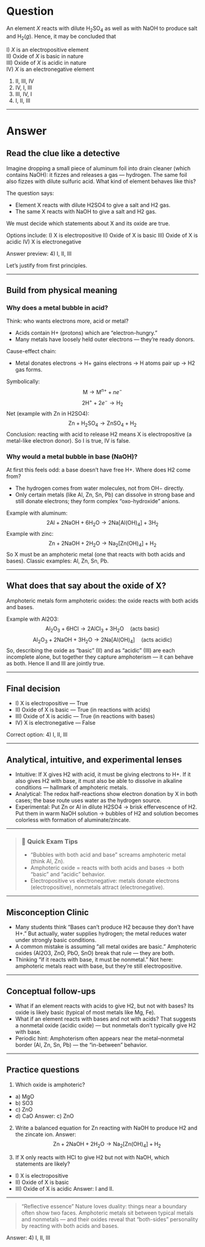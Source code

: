 # Question
An element $X$ reacts with dilute $\text{H}_2\text{SO}_4$ as well as with $\text{NaOH}$ to produce salt and $\text{H}_2(g)$. Hence, it may be concluded that

I) $X$ is an electropositive element  
II) Oxide of $X$ is basic in nature  
III) Oxide of $X$ is acidic in nature  
IV) $X$ is an electronegative element  

   1) II, III, IV  
   2) IV, I, III  
   3) III, IV, I  
   4) I, II, III

---
# Answer

## Read the clue like a detective

Imagine dropping a small piece of aluminum foil into drain cleaner (which contains NaOH): it fizzes and releases a gas — hydrogen. The same foil also fizzes with dilute sulfuric acid. What kind of element behaves like this?

The question says:
- Element X reacts with dilute H2SO4 to give a salt and H2 gas.
- The same X reacts with NaOH to give a salt and H2 gas.

We must decide which statements about X and its oxide are true.

Options include:
I) X is electropositive
II) Oxide of X is basic
III) Oxide of X is acidic
IV) X is electronegative

Answer preview: 4) I, II, III

Let’s justify from first principles.

---

## Build from physical meaning

### Why does a metal bubble in acid?
Think: who wants electrons more, acid or metal?

- Acids contain H+ (protons) which are “electron-hungry.”
- Many metals have loosely held outer electrons — they’re ready donors.

Cause-effect chain:
- Metal donates electrons → H+ gains electrons → H atoms pair up → H2 gas forms.

Symbolically:
$$
\text{M} \to \text{M}^{n+} + n e^-
$$
$$
2\text{H}^+ + 2e^- \to \text{H}_2
$$
Net (example with Zn in H2SO4):
$$
\text{Zn} + \text{H}_2\text{SO}_4 \to \text{ZnSO}_4 + \text{H}_2
$$
Conclusion: reacting with acid to release H2 means X is electropositive (a metal-like electron donor). So I is true, IV is false.

### Why would a metal bubble in base (NaOH)?
At first this feels odd: a base doesn’t have free H+. Where does H2 come from?

- The hydrogen comes from water molecules, not from OH− directly.
- Only certain metals (like Al, Zn, Sn, Pb) can dissolve in strong base and still donate electrons; they form complex “oxo-hydroxide” anions.

Example with aluminum:
$$
2\text{Al} + 2\text{NaOH} + 6\text{H}_2\text{O} \to 2\text{Na[Al(OH)}_4] + 3\text{H}_2
$$
Example with zinc:
$$
\text{Zn} + 2\text{NaOH} + 2\text{H}_2\text{O} \to \text{Na}_2[\text{Zn(OH)}_4] + \text{H}_2
$$
So X must be an amphoteric metal (one that reacts with both acids and bases). Classic examples: Al, Zn, Sn, Pb.

---

## What does that say about the oxide of X?

Amphoteric metals form amphoteric oxides: the oxide reacts with both acids and bases.

Example with Al2O3:
$$
\text{Al}_2\text{O}_3 + 6\text{HCl} \to 2\text{AlCl}_3 + 3\text{H}_2\text{O}   \quad (\text{acts basic})
$$
$$
\text{Al}_2\text{O}_3 + 2\text{NaOH} + 3\text{H}_2\text{O} \to 2\text{Na[Al(OH)}_4] \quad (\text{acts acidic})
$$
So, describing the oxide as “basic” (II) and as “acidic” (III) are each incomplete alone, but together they capture amphoterism — it can behave as both. Hence II and III are jointly true.

---

## Final decision

- I) X is electropositive — True
- II) Oxide of X is basic — True (in reactions with acids)
- III) Oxide of X is acidic — True (in reactions with bases)
- IV) X is electronegative — False

Correct option: 4) I, II, III

---

## Analytical, intuitive, and experimental lenses

- Intuitive: If X gives H2 with acid, it must be giving electrons to H+. If it also gives H2 with base, it must also be able to dissolve in alkaline conditions — hallmark of amphoteric metals.
- Analytical: The redox half-reactions show electron donation by X in both cases; the base route uses water as the hydrogen source.
- Experimental: Put Zn or Al in dilute H2SO4 → brisk effervescence of H2. Put them in warm NaOH solution → bubbles of H2 and solution becomes colorless with formation of aluminate/zincate.

---

> ### 🧠 Quick Exam Tips
> - “Bubbles with both acid and base” screams amphoteric metal (think Al, Zn).
> - Amphoteric oxide = reacts with both acids and bases → both “basic” and “acidic” behavior.
> - Electropositive vs electronegative: metals donate electrons (electropositive), nonmetals attract (electronegative).

---

## Misconception Clinic

- Many students think “Bases can’t produce H2 because they don’t have H+.” But actually, water supplies hydrogen; the metal reduces water under strongly basic conditions.
- A common mistake is assuming “all metal oxides are basic.” Amphoteric oxides (Al2O3, ZnO, PbO, SnO) break that rule — they are both.
- Thinking “if it reacts with base, it must be nonmetal.” Not here: amphoteric metals react with base, but they’re still electropositive.

---

## Conceptual follow-ups

- What if an element reacts with acids to give H2, but not with bases? Its oxide is likely basic (typical of most metals like Mg, Fe).
- What if an element reacts with bases and not with acids? That suggests a nonmetal oxide (acidic oxide) — but nonmetals don’t typically give H2 with base.
- Periodic hint: Amphoterism often appears near the metal–nonmetal border (Al, Zn, Sn, Pb) — the “in-between” behavior.

---

## Practice questions

1) Which oxide is amphoteric?
- a) MgO
- b) SO3
- c) ZnO
- d) CaO
Answer: c) ZnO

2) Write a balanced equation for Zn reacting with NaOH to produce H2 and the zincate ion.
Answer:
$$
\text{Zn} + 2\text{NaOH} + 2\text{H}_2\text{O} \to \text{Na}_2[\text{Zn(OH)}_4] + \text{H}_2
$$

3) If X only reacts with HCl to give H2 but not with NaOH, which statements are likely?
- I) X is electropositive
- II) Oxide of X is basic
- III) Oxide of X is acidic
Answer: I and II.

---

> “Reflective essence”
> Nature loves duality: things near a boundary often show two faces. Amphoteric metals sit between typical metals and nonmetals — and their oxides reveal that “both-sides” personality by reacting with both acids and bases.

Answer: 4) I, II, III